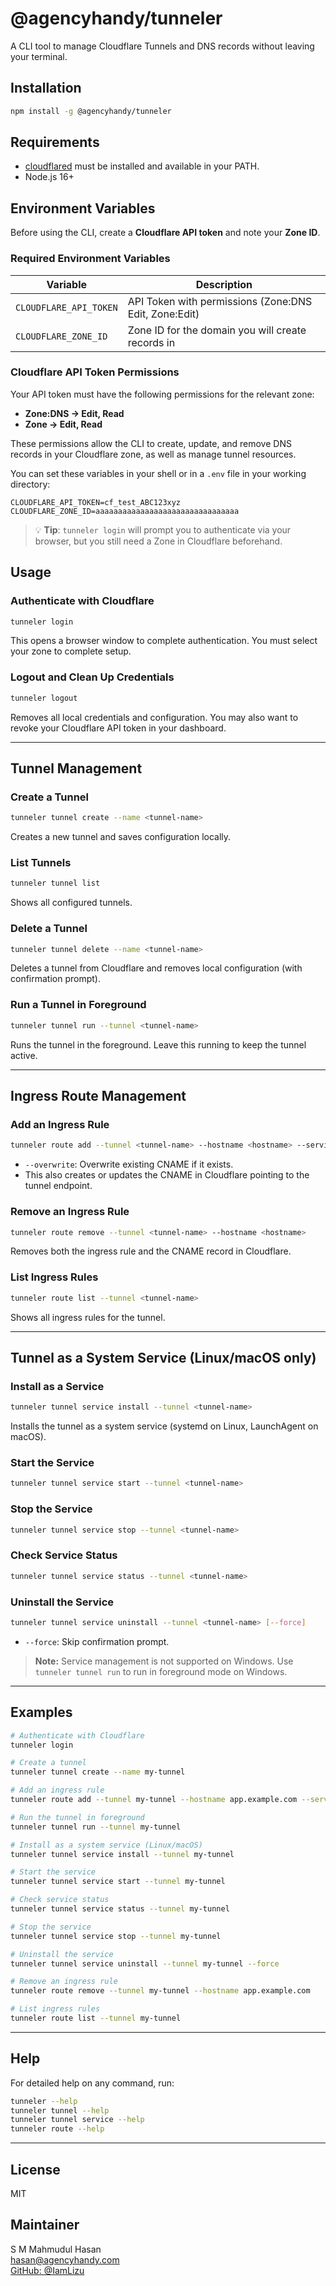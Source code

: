 # @agencyhandy/tunneler

A CLI tool to manage Cloudflare Tunnels and DNS records without leaving your terminal.

## Installation

```bash
npm install -g @agencyhandy/tunneler
```

## Requirements

- [cloudflared](https://developers.cloudflare.com/cloudflare-one/connections/connect-apps/install-and-setup/installation/) must be installed and available in your PATH.
- Node.js 16+

## Environment Variables

Before using the CLI, create a **Cloudflare API token** and note your **Zone ID**.

### Required Environment Variables

| Variable               | Description                                           |
| ---------------------- | ----------------------------------------------------- |
| `CLOUDFLARE_API_TOKEN` | API Token with permissions (Zone:DNS Edit, Zone:Edit) |
| `CLOUDFLARE_ZONE_ID`   | Zone ID for the domain you will create records in     |

### Cloudflare API Token Permissions

Your API token must have the following permissions for the relevant zone:

- **Zone:DNS → Edit, Read**
- **Zone → Edit, Read**

These permissions allow the CLI to create, update, and remove DNS records in your Cloudflare zone, as well as manage tunnel resources.

You can set these variables in your shell or in a `.env` file in your working directory:

```env
CLOUDFLARE_API_TOKEN=cf_test_ABC123xyz
CLOUDFLARE_ZONE_ID=aaaaaaaaaaaaaaaaaaaaaaaaaaaaaaaa
```

> 💡 **Tip**: `tunneler login` will prompt you to authenticate via your browser, but you still need a Zone in Cloudflare beforehand.

## Usage

### Authenticate with Cloudflare

```bash
tunneler login
```

This opens a browser window to complete authentication. You must select your zone to complete setup.

### Logout and Clean Up Credentials

```bash
tunneler logout
```

Removes all local credentials and configuration. You may also want to revoke your Cloudflare API token in your dashboard.

---

## Tunnel Management

### Create a Tunnel

```bash
tunneler tunnel create --name <tunnel-name>
```

Creates a new tunnel and saves configuration locally.

### List Tunnels

```bash
tunneler tunnel list
```

Shows all configured tunnels.

### Delete a Tunnel

```bash
tunneler tunnel delete --name <tunnel-name>
```

Deletes a tunnel from Cloudflare and removes local configuration (with confirmation prompt).

### Run a Tunnel in Foreground

```bash
tunneler tunnel run --tunnel <tunnel-name>
```

Runs the tunnel in the foreground. Leave this running to keep the tunnel active.

---

## Ingress Route Management

### Add an Ingress Rule

```bash
tunneler route add --tunnel <tunnel-name> --hostname <hostname> --service <ip:port> [--overwrite]
```

- `--overwrite`: Overwrite existing CNAME if it exists.
- This also creates or updates the CNAME in Cloudflare pointing to the tunnel endpoint.

### Remove an Ingress Rule

```bash
tunneler route remove --tunnel <tunnel-name> --hostname <hostname>
```

Removes both the ingress rule and the CNAME record in Cloudflare.

### List Ingress Rules

```bash
tunneler route list --tunnel <tunnel-name>
```

Shows all ingress rules for the tunnel.

---

## Tunnel as a System Service (Linux/macOS only)

### Install as a Service

```bash
tunneler tunnel service install --tunnel <tunnel-name>
```

Installs the tunnel as a system service (systemd on Linux, LaunchAgent on macOS).

### Start the Service

```bash
tunneler tunnel service start --tunnel <tunnel-name>
```

### Stop the Service

```bash
tunneler tunnel service stop --tunnel <tunnel-name>
```

### Check Service Status

```bash
tunneler tunnel service status --tunnel <tunnel-name>
```

### Uninstall the Service

```bash
tunneler tunnel service uninstall --tunnel <tunnel-name> [--force]
```

- `--force`: Skip confirmation prompt.

> **Note:** Service management is not supported on Windows. Use `tunneler tunnel run` to run in foreground mode on Windows.

---

## Examples

```bash
# Authenticate with Cloudflare
tunneler login

# Create a tunnel
tunneler tunnel create --name my-tunnel

# Add an ingress rule
tunneler route add --tunnel my-tunnel --hostname app.example.com --service localhost:3000

# Run the tunnel in foreground
tunneler tunnel run --tunnel my-tunnel

# Install as a system service (Linux/macOS)
tunneler tunnel service install --tunnel my-tunnel

# Start the service
tunneler tunnel service start --tunnel my-tunnel

# Check service status
tunneler tunnel service status --tunnel my-tunnel

# Stop the service
tunneler tunnel service stop --tunnel my-tunnel

# Uninstall the service
tunneler tunnel service uninstall --tunnel my-tunnel --force

# Remove an ingress rule
tunneler route remove --tunnel my-tunnel --hostname app.example.com

# List ingress rules
tunneler route list --tunnel my-tunnel
```

---

## Help

For detailed help on any command, run:

```bash
tunneler --help
tunneler tunnel --help
tunneler tunnel service --help
tunneler route --help
```

---

## License

MIT

## Maintainer

S M Mahmudul Hasan  
[hasan@agencyhandy.com](mailto:hasan@agencyhandy.com)  
[GitHub: @IamLizu](https://github.com/IamLizu)
